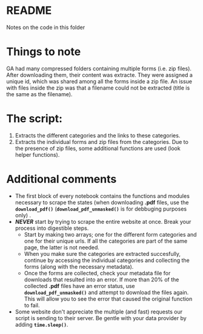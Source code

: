 # README

Notes on the code in this folder

# Things to note

GA had many compressed folders containing multiple forms (i.e. zip files). After downloading them, their content was extracte. They were assigned a unique id, which was shared among all the forms inside a zip file. An issue with files inside the zip was that a filename could not be extracted (title is the same as the filename).

# The script:

1. Extracts the different categories and the links to these categories.
2. Extracts the individual forms and zip files from the categories. Due to the presence of zip files, some additional functions are used (look helper functions).


# Additional comments 

- The first block of every notebook contains the functions and modules necessary to scrape the states (when downloading **.pdf** files, use the **`download_pdf()`** (**`download_pdf_unmasked()`** is for debbuging purposes only) . 
- ***NEVER*** start by trying to scrape the entire website at once. Break your process into digestible steps. 
  - Start by making two arrays; one for the different form categories and one for their unique urls. If all the categories are part of the same page, the latter is not    needed. 
  - When you make sure the categories are extracted succesfully, continue by accessing the individual categories and collecting the forms (along with the necessary metadata). 
  - Once the forms are collected, check your metadata file for downloads that resulted into an error. If more than 20% of the collected **.pdf** files have an error status, use **`download_pdf_unmasked()`** and attempt to download the files again. This will allow you to see the error that caused the original function to fail. 
- Some website don't appreciate the multiple (and fast) requests our script is sending to their server. Be gentle with your data provider by adding **`time.sleep()`**. 
